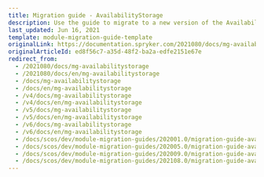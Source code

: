 ```yaml
---
title: Migration guide - AvailabilityStorage
description: Use the guide to migrate to a new version of the AvailabilityStorage module.
last_updated: Jun 16, 2021
template: module-migration-guide-template
originalLink: https://documentation.spryker.com/2021080/docs/mg-availabilitystorage
originalArticleId: ed8f56c7-a35d-48f2-ba2a-edfe2151e67e
redirect_from:
  - /2021080/docs/mg-availabilitystorage
  - /2021080/docs/en/mg-availabilitystorage
  - /docs/mg-availabilitystorage
  - /docs/en/mg-availabilitystorage
  - /v4/docs/mg-availabilitystorage
  - /v4/docs/en/mg-availabilitystorage
  - /v5/docs/mg-availabilitystorage
  - /v5/docs/en/mg-availabilitystorage
  - /v6/docs/mg-availabilitystorage
  - /v6/docs/en/mg-availabilitystorage
  - /docs/scos/dev/module-migration-guides/202001.0/migration-guide-availabilitystorage.html
  - /docs/scos/dev/module-migration-guides/202005.0/migration-guide-availabilitystorage.html
  - /docs/scos/dev/module-migration-guides/202009.0/migration-guide-availabilitystorage.html
  - /docs/scos/dev/module-migration-guides/202108.0/migration-guide-availabilitystorage.html
---
```

